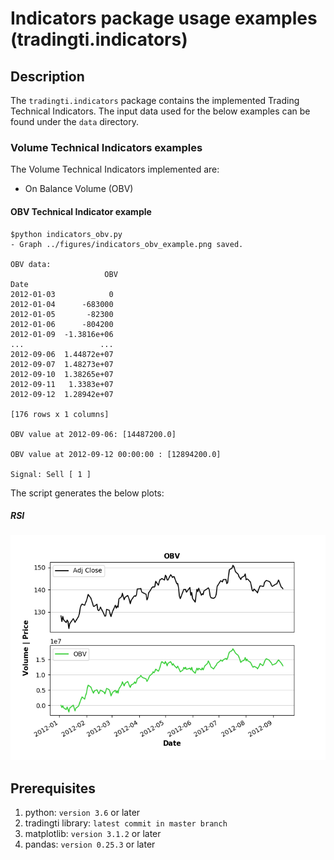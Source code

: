 # Indicators package usage examples (tradingti.indicators)
## Description
The `tradingti.indicators` package contains the implemented Trading Technical Indicators. The input data used for the below examples can be found under the `data` directory.

### Volume Technical Indicators examples
The Volume Technical Indicators implemented are:
- On Balance Volume (OBV)

#### OBV Technical Indicator example
```
$python indicators_obv.py
- Graph ../figures/indicators_obv_example.png saved.

OBV data:
                     OBV
Date
2012-01-03            0
2012-01-04      -683000
2012-01-05       -82300
2012-01-06      -804200
2012-01-09  -1.3816e+06
...                 ...
2012-09-06  1.44872e+07
2012-09-07  1.48273e+07
2012-09-10  1.38265e+07
2012-09-11   1.3383e+07
2012-09-12  1.28942e+07

[176 rows x 1 columns]

OBV value at 2012-09-06: [14487200.0]

OBV value at 2012-09-12 00:00:00 : [12894200.0]

Signal: Sell [ 1 ]
```

The script generates the below plots:

##### RSI
![](../figures/indicators_obv_example.png?raw=true)

## Prerequisites
1. python: `version 3.6` or later
2. tradingti library: `latest commit in master branch`
3. matplotlib: `version 3.1.2` or later
4. pandas: `version 0.25.3` or later

